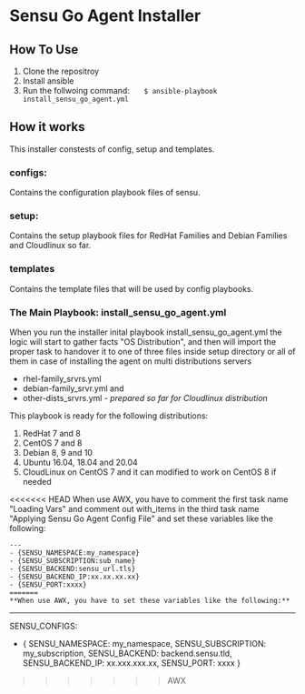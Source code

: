 # **Sensu Go Agent Installer**

## **How To Use**
1. Clone the repositroy
2. Install ansible
3. Run the follwoing command:
`	$ ansible-playbook install_sensu_go_agent.yml`

## **How it works**
This installer constests of config, setup and templates.
### configs:
  Contains the configuration playbook files of sensu.
### setup:
  Contains the setup playbook files for RedHat Families and Debian Families and Cloudlinux so far.
### templates
  Contains the template files that will be used by config playbooks.
### The Main Playbook: install_sensu_go_agent.yml
When you run the installer inital playbook install_sensu_go_agent.yml the logic will start to gather facts "OS Distribution", and then will import the proper task to handover it to one of three files inside setup directory or all of them in case of installing the agent on multi distributions servers
  * rhel-family_srvrs.yml
  * debian-family_srvr.yml
  and
  * other-dists_srvrs.yml - *prepared so far for Cloudlinux distribution*

This playbook is ready for the following distributions:
1. RedHat 7 and 8
2. CentOS 7 and 8
3. Debian 8, 9 and 10
4. Ubuntu 16.04, 18.04 and 20.04
5. CloudLinux on CentOS 7 and it can modified to work on CentOS 8 if needed

<<<<<<< HEAD
When use AWX, you have to comment the first task name "Loading Vars" and comment out with_items in the third task name "Applying Sensu Go Agent Config File" and set these variables like the following:

```
---
- {SENSU_NAMESPACE:my_namespace}
- {SENSU_SUBSCRIPTION:sub_name}
- {SENSU_BACKEND:sensu_url.tls}
- {SENSU_BACKEND_IP:xx.xx.xx.xx}
- {SENSU_PORT:xxxx}
=======
**When use AWX, you have to set these variables like the following:**

```
---
SENSU_CONFIGS:
  - {
  SENSU_NAMESPACE: my_namespace,
  SENSU_SUBSCRIPTION: my_subscription,
  SENSU_BACKEND: backend.sensu.tld,
  SENSU_BACKEND_IP: xx.xxx.xxx.xx,
  SENSU_PORT: xxxx
  }
>>>>>>> AWX
```
